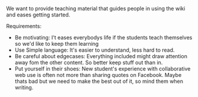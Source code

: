 We want to provide teaching material that guides people in using the wiki and eases getting started. 

Requirements: 
* Be motivating: I't eases everybodys life if the students teach themselves so we'd like to keep them learning
* Use Simple language: It's easier to understand, less hard to read.
* Be careful about edgecases: Everything included might draw attention away fom the other content. So better keep stuff out than in.
* Put yourself in their shoes: New student's experience with collaborative web use is often not more than sharing quotes on Facebook. Maybe thats bad but we need to make the best out of it, so mind them when writing.
